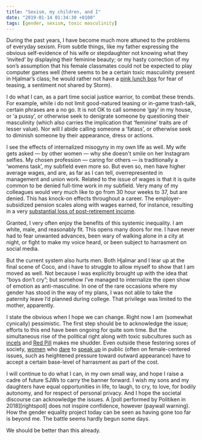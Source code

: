 ```yaml
---
title: "Sexism, my children, and I"
date: "2019-01-14 01:34:30 +0100" 
tags: [gender, sexism, toxic masculinity]
---
```


During the past years, I have become much more attuned to the problems of
everyday sexism. From subtle things, like my father expressing the obvious
self-evidence of his wife or stepdaughter not knowing what they ‘invited’
by displaying their feminine beauty; or my hasty correction of my son’s
assumption that his female classmates could not be expected to play computer
games well (there seems to be a certain toxic masculinity present in Hjalmar’s
class; he would rather not have a [pink lunch box][sistema-pink] for fear of
teasing, a sentiment not shared by Storm).

I do what I can, as a part time social justice warrior, to combat these trends.
For example, while i do not limit good-natured teasing or in-game trash-talk,
certain phrases are a no go. It is not OK to call someone ‘gay’ in my house, or
‘a pussy’, or otherwise seek to denigrate someone by questioning their
masculinity (which also carries the implication that ‘feminine’ traits are of
lesser value). Nor will I abide calling someone a ‘fatass’, or otherwise seek
to diminish someone by their appearance, dress or actions.

I see the effects of internalized misogyny in my own life as well. My wife
gets asked — by other women — why she doesn't smile on her Instagram
selfies. My chosen profession — caring for others — is traditionally
a ‘womens task’, my subfield even more so. But even so, men have higher
average wages, and are, as far as I can tell, overrepresented in
management and union work. Related to the issue of wages is that it is
quite common to be denied full-time work in my subfield. Very many of my
colleagues would very much like to go from 30 hour weeks to 37, but are
denied. This has knock-on effects throughout a career. The
employer-subsidized pension scales along with wages earned, for instance,
resulting in a very [substantial loss of post-retirement
income][pensions].

Granted, I very often enjoy the benefits of this systemic inequality. I am
white, male, and reasonably fit. This opens many doors for me. I have
never had to fear unwanted advances, been wary of walking alone in a city
at night, or fight to make my voice heard, or been subject to harrasment
on social media.

But the current system also hurts men. Both Hjalmar and I tear up at the
final scene of Coco, and i have to struggle to allow myself to show that
I am moved as well. Not because I was explicitly brought up with the idea
that “boys don’t cry”; but somehow I’ve managed to internalize the open
show of emotion as anti-masculine. In one of the rare occasions where my
gender has stood in the way of my plans, I was not able to take the
paternity leave I’d planned during college. That privilege was limited to
the mother, apparently.

I state the obvious when I hope we can change. Right now I am (somewhat
cynically) pessimistic. The first step should be to acknowledge the issue;
efforts to this end have been ongoing for quite som time. But the
simultaneous rise of the political right along with toxic subcultures such
as [incels][incels] and [Red Pill][redpill] makes me shudder. Even outside
these festering sores of society, [women][katrinegisinger] who
[dare][gamergate] to [speak up][cortez] in public (often on
female-centered issues, such as heightened pressure toward outward
appearance) have to accept a certain base-level of harrasment as part of the
cost. 

I will continue to do what I can, in my own small way, and hope I raise a cadre
of future SJWs to carry the banner forward. I wish my sons and my daughters
have equal opportunities in life, to laugh, to cry, to love, for bodily
autonomy, and for respect of personal privacy. And I hope the societal
discourse can acknowledge the issues. A [poll performed by Politiken in 2018][rightspoll]
does not inspire confidence, however (paywall warning). How the gender equality project today can
be seen as having gone too far is beyond me. The battle seems hardly begun
some days.

We should be better than this already.

[sistema-pink]: https://sistemaplastics.com/products/lunch/1.2l-lunch-plus-lunch#

[pensions]: https://dsr.dk/politik-og-nyheder/nyhed/deltid-oeger-koensforskelle-paa-arbejdsmarkedet

[eqpoll]: https://politiken.dk/debat/analyse/art6660721/Klart-flertal-af-bl%C3%A5-folketingspolitikere-mener-at-ligestilling-allerede-er-opn%C3%A5et-eller-g%C3%A5et-for-langt

[katrinegisinger]: https://katrinegisiger.dk/

[incels]: https://en.wikipedia.org/wiki/Incel

[redpill]: https://en.wikipedia.org/wiki/Manosphere

[gamergate]: https://en.wikipedia.org/wiki/Gamergate_controversy

[cortez]: https://en.wikipedia.org/wiki/Alexandria_Ocasio-Cortez
